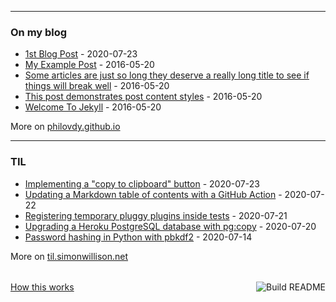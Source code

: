 

<table><tr>

---

### On my blog
<!-- blog starts -->
* [1st Blog Post](https://philovdy.github.io/github-pages-with-jekyll/2020/07/23/my-first-blog-post.html) - 2020-07-23
* [My Example Post](https://philovdy.github.io/github-pages-with-jekyll/2016/05/20/my-example-post.html) - 2016-05-20
* [Some articles are just so long they deserve a really long title to see if things will break well](https://philovdy.github.io/github-pages-with-jekyll/misc/2016/05/20/super-long-article.html) - 2016-05-20
* [This post demonstrates post content styles](https://philovdy.github.io/github-pages-with-jekyll/junk/2016/05/20/this-post-demonstrates-post-content-styles.html) - 2016-05-20
* [Welcome To Jekyll](https://philovdy.github.io/github-pages-with-jekyll/2016/05/20/welcome-to-jekyll.html) - 2016-05-20
<!-- blog ends -->
More on [philovdy.github.io](https://philovdy.github.io/github-pages-with-jekyll/)
</tr>
<tr>

---
  
### TIL
<!-- tils starts -->
* [Implementing a "copy to clipboard" button](https://github.com/simonw/til/blob/master/javascript/copy-button.md) - 2020-07-23
* [Updating a Markdown table of contents with a GitHub Action](https://github.com/simonw/til/blob/master/github-actions/markdown-table-of-contents.md) - 2020-07-22
* [Registering temporary pluggy plugins inside tests](https://github.com/simonw/til/blob/master/pytest/registering-plugins-in-tests.md) - 2020-07-21
* [Upgrading a Heroku PostgreSQL database with pg:copy](https://github.com/simonw/til/blob/master/heroku/pg-upgrade.md) - 2020-07-20
* [Password hashing in Python with pbkdf2](https://github.com/simonw/til/blob/master/python/password-hashing-with-pbkdf2.md) - 2020-07-14
<!-- tils ends -->
More on [til.simonwillison.net](https://til.simonwillison.net/)
</tr></table>

<a href="https://github.com/philovdy/philovdy/actions"><img src="https://github.com/philovdy/philovdy/workflows/Build%20README/badge.svg" align="right" alt="Build README"></a> 
<a href="https://simonwillison.net/2020/Jul/10/self-updating-profile-readme/">How this works</a>
